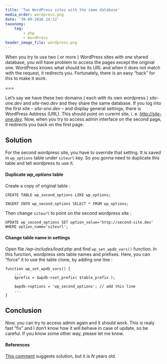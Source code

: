 ```yaml
---
title: 'Two WordPress sites with the same database'
media_order: wordpress.png
date: '30-09-2016 14:12'
taxonomy:
    tag:
        - php
        - WordPress
header_image_file: wordpress.png
---
```


When you try to use two ( or more ) WordPress sites with one shared database, you will have problem to access the pages except the original one. WordPress knows what should be its URL and when it does not match with the request, it redirects you. Fortunately, there is an easy “hack” for this to make it work.

===

Let’s say we have these two domains ( each with its own wordpress ) *site-one.dev* and *site-two.dev* and they share the same database. If you log into the first site – *site-one.dev* – and display general settings, there is WordPress Address (URL). This should point on curernt site, i. e. *http://site-one.dev*. Now, when you try to access admin interface on the second page, it redirects you back on the first page.

## Solution

For the second wordpress site, you have to override that setting. It is saved in `wp_options` table under `siteurl` key. So you gonna need to duplicate this table and tell wordpress to use it.

#### Duplicate *wp_options* table

Create a copy of original table :

```
CREATE TABLE wp_second_options LIKE wp_options;

INSERT INTO wp_second_options SELECT * FROM wp_options;
```

Then change `siteurl` to point on the second wordpress site :

```
UPDATE wp_second_options SET option_value='http://second-site.dev' WHERE option_name='siteurl';
```

#### Change table name in settings

Open file */wp-includes/load.php* and find `wp_set_wpdb_vars()` function. In this function, wordpress sets table names and prefixes. Here, you can “force” it to use the table clone, by adding one line :

```
function wp_set_wpdb_vars() {
    ...
    $prefix = $wpdb->set_prefix( $table_prefix );

    $wpdb->options = 'wp_second_options'; // add this line
    ...
}
```

## Conclusion

Now, you can try to access admin again and it should work. This is realy fast “fix” and I don’t know how it will behave in case of update, so be careful. If you know some other way, please let me know.

#### References

[This comment](https://wordpress.org/support/topic/two-sites-two-themes-one-database-same-content#post-398505) suggests solution, but it is *N* years old.
